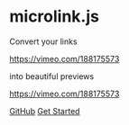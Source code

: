 # microlink.js

Convert your links

https://vimeo.com/188175573

into beautiful previews

https://vimeo.com/188175573

[GitHub](https://github.com/microlinkhq/microlink)
[Get Started](#microlink)
